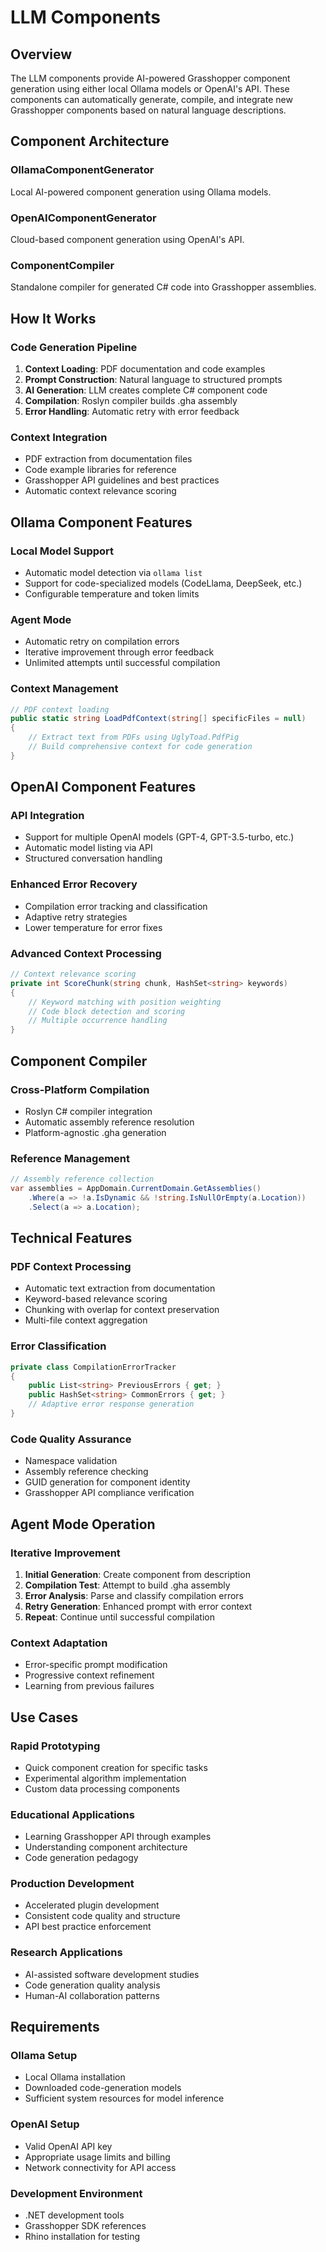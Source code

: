 # LLM Components

## Overview
The LLM components provide AI-powered Grasshopper component generation using either local Ollama models or OpenAI's API. These components can automatically generate, compile, and integrate new Grasshopper components based on natural language descriptions.

## Component Architecture

### OllamaComponentGenerator
Local AI-powered component generation using Ollama models.

### OpenAIComponentGenerator  
Cloud-based component generation using OpenAI's API.

### ComponentCompiler
Standalone compiler for generated C# code into Grasshopper assemblies.

## How It Works

### Code Generation Pipeline
1. **Context Loading**: PDF documentation and code examples
2. **Prompt Construction**: Natural language to structured prompts
3. **AI Generation**: LLM creates complete C# component code
4. **Compilation**: Roslyn compiler builds .gha assembly
5. **Error Handling**: Automatic retry with error feedback

### Context Integration
- PDF extraction from documentation files
- Code example libraries for reference
- Grasshopper API guidelines and best practices
- Automatic context relevance scoring

## Ollama Component Features

### Local Model Support
- Automatic model detection via `ollama list`
- Support for code-specialized models (CodeLlama, DeepSeek, etc.)
- Configurable temperature and token limits

### Agent Mode
- Automatic retry on compilation errors
- Iterative improvement through error feedback
- Unlimited attempts until successful compilation

### Context Management
```csharp
// PDF context loading
public static string LoadPdfContext(string[] specificFiles = null)
{
    // Extract text from PDFs using UglyToad.PdfPig
    // Build comprehensive context for code generation
}
```

## OpenAI Component Features

### API Integration
- Support for multiple OpenAI models (GPT-4, GPT-3.5-turbo, etc.)
- Automatic model listing via API
- Structured conversation handling

### Enhanced Error Recovery
- Compilation error tracking and classification
- Adaptive retry strategies
- Lower temperature for error fixes

### Advanced Context Processing
```csharp
// Context relevance scoring
private int ScoreChunk(string chunk, HashSet<string> keywords)
{
    // Keyword matching with position weighting
    // Code block detection and scoring
    // Multiple occurrence handling
}
```

## Component Compiler

### Cross-Platform Compilation
- Roslyn C# compiler integration
- Automatic assembly reference resolution
- Platform-agnostic .gha generation

### Reference Management
```csharp
// Assembly reference collection
var assemblies = AppDomain.CurrentDomain.GetAssemblies()
    .Where(a => !a.IsDynamic && !string.IsNullOrEmpty(a.Location))
    .Select(a => a.Location);
```

## Technical Features

### PDF Context Processing
- Automatic text extraction from documentation
- Keyword-based relevance scoring
- Chunking with overlap for context preservation
- Multi-file context aggregation

### Error Classification
```csharp
private class CompilationErrorTracker
{
    public List<string> PreviousErrors { get; }
    public HashSet<string> CommonErrors { get; }
    // Adaptive error response generation
}
```

### Code Quality Assurance
- Namespace validation
- Assembly reference checking
- GUID generation for component identity
- Grasshopper API compliance verification

## Agent Mode Operation

### Iterative Improvement
1. **Initial Generation**: Create component from description
2. **Compilation Test**: Attempt to build .gha assembly
3. **Error Analysis**: Parse and classify compilation errors
4. **Retry Generation**: Enhanced prompt with error context
5. **Repeat**: Continue until successful compilation

### Context Adaptation
- Error-specific prompt modification
- Progressive context refinement
- Learning from previous failures

## Use Cases

### Rapid Prototyping
- Quick component creation for specific tasks
- Experimental algorithm implementation
- Custom data processing components

### Educational Applications
- Learning Grasshopper API through examples
- Understanding component architecture
- Code generation pedagogy

### Production Development
- Accelerated plugin development
- Consistent code quality and structure
- API best practice enforcement

### Research Applications
- AI-assisted software development studies
- Code generation quality analysis
- Human-AI collaboration patterns

## Requirements

### Ollama Setup
- Local Ollama installation
- Downloaded code-generation models
- Sufficient system resources for model inference

### OpenAI Setup
- Valid OpenAI API key
- Appropriate usage limits and billing
- Network connectivity for API access

### Development Environment
- .NET development tools
- Grasshopper SDK references
- Rhino installation for testing